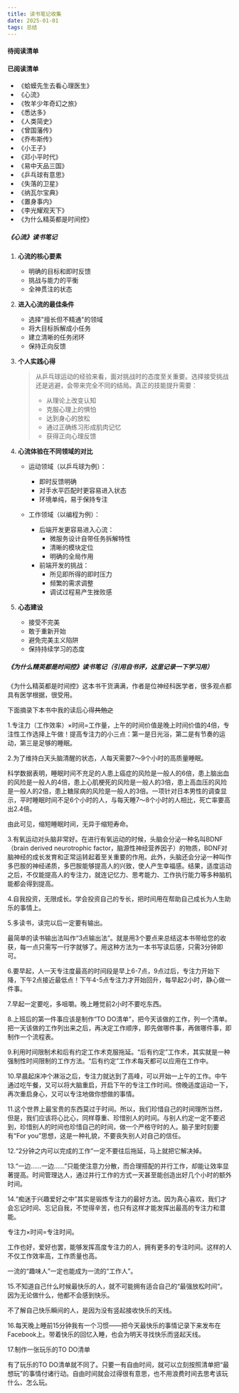 ```yaml
---
title: 读书笔记收集
date: 2025-01-01
tags: 总结
---
```


#### 待阅读清单

#### 已阅读清单
- 《蛤蟆先生去看心理医生》
- 《心流》
- 《牧羊少年奇幻之旅》
- 《悉达多》
- 《人类简史》
- 《曾国藩传》
- 《乔布斯传》
- 《小王子》
- 《邓小平时代》
- 《易中天品三国》
- 《乒乓球有意思》
- 《失落的卫星》
- 《纳瓦尔宝典》
- 《置身事内》
- 《李光耀观天下》
- 《为什么精英都是时间控》

##### 《心流》读书笔记

1. **心流的核心要素**
   - 明确的目标和即时反馈
   - 挑战与能力的平衡
   - 全神贯注的状态

2. **进入心流的最佳条件**
   - 选择"擅长但不精通"的领域
   - 将大目标拆解成小任务
   - 建立清晰的任务闭环
   - 保持正向反馈

3. **个人实践心得**
   > 从乒乓球运动的经验来看，面对挑战时的态度至关重要。选择接受挑战还是逃避，会带来完全不同的结局。真正的技能提升需要：
   > - 从理论上改变认知
   > - 克服心理上的惧怕
   > - 达到身心的放松
   > - 通过正确练习形成肌肉记忆
   > - 获得正向心理反馈

4. **心流体验在不同领域的对比**
   - 运动领域（以乒乓球为例）：
     * 即时反馈明确
     * 对手水平匹配时更容易进入状态
     * 环境单纯，易于保持专注

   - 工作领域（以编程为例）：
     * 后端开发更容易进入心流：
       - 微服务设计自带任务拆解特性
       - 清晰的模块定位
       - 明确的全局作用
     * 前端开发的挑战：
       - 所见即所得的即时压力
       - 频繁的需求调整
       - 调试过程易产生挫败感

5. **心态建设**
   - 接受不完美
   - 敢于重新开始
   - 避免完美主义陷阱
   - 保持持续学习的态度

##### 《为什么精英都是时间控》读书笔记（引用自书评，这里记录一下学习用）
《为什么精英都是时间控》这本书干货满满，作者是位神经科医学者，很多观点都具有医学根据，很受用。

下面摘录下本书中我的读后心得~~共勉之~~

1.专注力（工作效率）×时间=工作量，上午的时间价值是晚上时间价值的4倍，专注性工作选择上午做！提高专注力的小三点：第一是日光浴，第二是有节奏的运动，第三是足够的睡眠。

2.为了维持白天头脑清醒的状态，人每天需要7～9个小时的高质量睡眠。

科学数据表明，睡眠时间不充足的人患上癌症的风险是一般人的6倍，患上脑出血的风险是一般人的4倍，患上心肌梗死的风险是一般人的3倍，患上高血压的风险是一般人的2倍，患上糖尿病的风险是一般人的3倍。一项针对日本男性的调查显示，平时睡眠时间不足6个小时的人，与每天睡7～8个小时的人相比，死亡率要高出2.4倍。

由此可见，缩短睡眠时间，无异于缩短寿命。

3.有氧运动对头脑非常好。在进行有氧运动的时候，头脑会分泌一种名叫BDNF（brain derived neurotrophic factor，脑源性神经营养因子）的物质，BDNF对脑神经的成长发育和正常运转起着至关重要的作用。此外，头脑还会分泌一种叫作多巴胺的神经递质，多巴胺能够提高人的兴致，使人产生幸福感。结果，适度运动之后，不仅能提高人的专注力，就连记忆力、思考能力、工作执行能力等多种脑机能都会得到提高。

4.自我投资，无限成长。学会投资自己的专长，把时间用在帮助自己成长为人生助乐的事情上。

5.多读书，读完以后一定要有输出。

最简单的读书输出法叫作“3点输出法”。就是用3个要点来总结这本书带给您的收获，每一点只需写一行字就够了。用这种方法为一本书写读后感，只需3分钟即可。

6.要早起，人一天专注度最高的时间段是早上6-7点，9点过后，专注力开始下降，下午2点接近最低点！下午4-5点专注力才开始回升，每早起2小时，静心做一件事。

7.早起一定要吃，多咀嚼。晚上睡觉前2小时不要吃东西。

8.上班后的第一件事应该是制作“TO DO清单”，把今天该做的工作，列一个清单。把一天该做的工作列出来之后，再决定工作顺序，即先做哪件事，再做哪件事，即制作一个流程表。

9.利用时间限制术和后有约定工作术克服拖延。“后有约定”工作术，其实就是一种强制性时间限制的工作方法。“后有约定”工作术每天都可以应用在工作中。

10.早晨起床冲个淋浴之后，专注力就达到了高峰，可以开始一上午的工作。中午通过吃午餐，又可以将大脑重启，开启下午的专注工作时间。傍晚适度运动一下，再次重启身心，又可以专注地做你想做的事情。

11.这个世界上最宝贵的东西莫过于时间。所以，我们珍惜自己的时间理所当然，但是，我们应该将心比心，同样尊重、珍惜别人的时间。与别人约定一定不要迟到，珍惜别人的时间也珍惜自己的时间，做一个严格守时的人。脑子里时刻要有“For  you”思想，这是一种礼貌，不要丧失别人对自己的信任。

12.“2分钟之内可以完成的工作”一定不要往后拖延，马上就把它解决掉。

13.“一边……一边……”只能使注意力分散，而合理搭配的并行工作，却能让效率显著提高。时间管理达人，通过并行工作的方式一天甚至能创造出好几个小时的额外时间。

14.“痴迷于兴趣爱好之中”其实是锻炼专注力的最好方法。因为真心喜欢，我们才会忘记时间、忘记自我，不觉得辛苦，也只有这样才能发挥出最高的专注力和潜能。

专注力×时间=专注时间。

工作也好，爱好也罢，能够发挥高度专注力的人，拥有更多的专注时间。这样的人不仅工作效率高，工作质量也高。

一流的“趣味人”一定也能成为一流的“工作人”。

15.不知道自己什么时候最快乐的人，就不可能拥有适合自己的“最强放松时间”。因为无论做什么，他都不会感到快乐。

不了解自己快乐瞬间的人，是因为没有竖起接收快乐的天线。

16.每天晚上睡前15分钟我有一个习惯——把今天最快乐的事情记录下来发布在Facebook上。带着快乐的回忆入睡，也会为明天寻找快乐而竖起天线。

17.制作一张玩乐的TO DO清单

有了玩乐的TO DO清单就不同了。只要一有自由时间，就可以立刻按照清单把“最想玩”的事情付诸行动。自由时间就会过得很有意思，也不用浪费时间去思考该玩什么、怎么玩。
